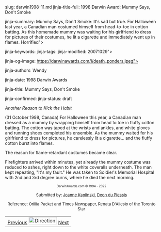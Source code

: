 slug: darwin1998-11.md
jinja-title-full: 1998 Darwin Award: Mummy Says, Don't Smoke

jinja-summary: Mummy Says, Don't Smoke: It's sad but true. For Halloween last year, a Canadian man costumed himself from head-to-toe in cotton batting. As this homemade mummy was waiting for his girlfriend to dress for pictures of their costumes, he lit a cigarette and immediately went up in flames. Horrified">

jinja-keywords:
jinja-tags:
jinja-modified: 20071029">

jinja-og-image: https://darwinawards.com/i/death_ponders.jpeg">

jinja-authors: Wendy

jinja-date: 1998 Darwin Awards


jinja-title: Mummy Says, Don't Smoke


jinja-confirmed:
jinja-status: draft

<P><I>Another Reason to Kick the Habit</I>

(31 October 1998, Canada) For Halloween this year, a Canadian man
dressed as a mummy by wrapping himself from head to toe in fluffy cotton
batting. The cotton was taped at the wrists and ankles, and white gloves
and running shoes completed his ensemble. As the mummy waited for his
girlfriend to dress for pictures, he carelessly lit a cigarette... and the
fluffy cotton burst into flames.

The reason for flame-retardant costumes became clear.

Firefighters arrived within minutes, yet already the mummy costume was
reduced to ashes, right down to the white coveralls underneath.	 The man
kept repeating, "It's my fault." He was taken to Soldier's Memorial
Hospital with 2nd and 3rd degree burns, where he died the next morning.</P>

<!--Gary Crichton -->

<CENTER>
<FONT size="-7">DarwinAwards.com &copy; 1994 - 2022</FONT>
</CENTER>

<CENTER>
<P><FONT size="-1">Submitted by: <A href="mailto:REMOVE-arkbark@drlogick.com">Joanne Kaplinski</A></FONT>, <FONT size="-1"><A href="mailto:REMOVE-deond@icon.co.za">Deon du Plessis </A></FONT>
</P>
</CENTER>

<CENTER>
<FONT size="-1">Reference: Orillia Packet and Times Newspaper, Renata D'Aliesio of the Toronto Star </FONT>

<!--#include virtual="/inc/votebar_viewvoteonly" -->

</CENTER>
<TABLE width=100% border=0 background="/i/bgmain.jpg" cellspacing=5 cellpadding=10><TR><TD>
<CENTER>
<A href="darwin1998-09.html">Previous</A> <IMG src="/i/arrowani.gif" width="93" height="24" border="0" alt="Directions"> <A href="darwin1998-13.html">Next</A>
</CENTER>
</H2>
</CENTER>

<!--#include file=nav_1998.html -->


